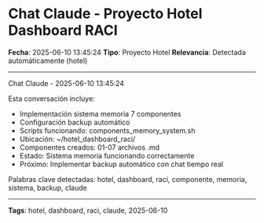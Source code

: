 # Chat Claude - Proyecto Hotel Dashboard RACI
**Fecha**: 2025-06-10 13:45:24
**Tipo**: Proyecto Hotel
**Relevancia**: Detectada automáticamente (hotel)

---

Chat Claude - 2025-06-10 13:45:24

Esta conversación incluye:
- Implementación sistema memoria 7 componentes
- Configuración backup automático
- Scripts funcionando: components_memory_system.sh
- Ubicación: ~/hotel_dashboard_raci/
- Componentes creados: 01-07 archivos .md
- Estado: Sistema memoria funcionando correctamente
- Próximo: Implementar backup automático con chat tiempo real

Palabras clave detectadas: hotel, dashboard, raci, componente, memoria, sistema, backup, claude

---

**Tags**: hotel, dashboard, raci, claude, 2025-06-10
